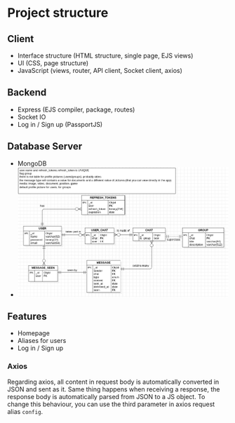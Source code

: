 # Project structure

## Client
- Interface structure (HTML structure, single page, EJS views)
- UI (CSS, page structure)
- JavaScript (views, router, API client, Socket client, axios)

## Backend
- Express (EJS compiler, package, routes)
- Socket IO
- Log in / Sign up (PassportJS)

## Database Server
- MongoDB
- ![ER Diagram](ER.png)

## Features
- Homepage
- Aliases for users
- Log in / Sign up

### Axios
Regarding axios, all content in request body is automatically converted in JSON and sent as it.
Same thing happens when receiving a response, the response body is automatically parsed from JSON to a JS object.
To change this behaviour, you can use the third parameter in axios request alias `config`.
